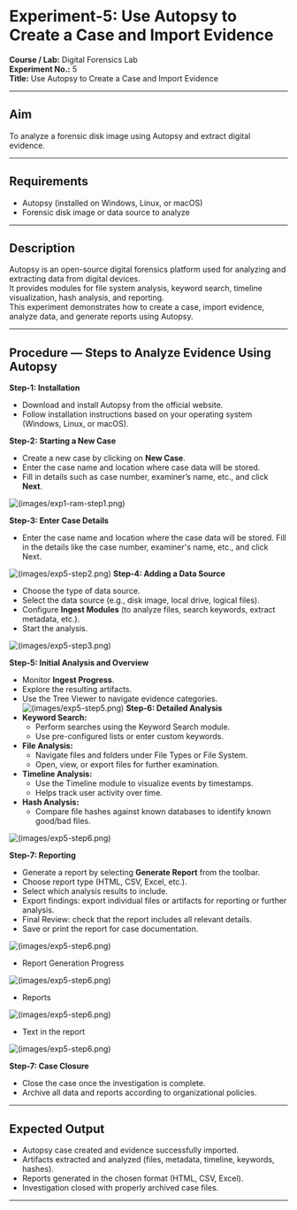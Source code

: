 # Experiment-5: Use Autopsy to Create a Case and Import Evidence

**Course / Lab:** Digital Forensics Lab  
**Experiment No.:** 5  
**Title:** Use Autopsy to Create a Case and Import Evidence  


---

## Aim
To analyze a forensic disk image using Autopsy and extract digital evidence.

---

## Requirements
- Autopsy (installed on Windows, Linux, or macOS)  
- Forensic disk image or data source to analyze  

---

## Description
Autopsy is an open-source digital forensics platform used for analyzing and extracting data from digital devices.  
It provides modules for file system analysis, keyword search, timeline visualization, hash analysis, and reporting.  
This experiment demonstrates how to create a case, import evidence, analyze data, and generate reports using Autopsy.  

---

## Procedure — Steps to Analyze Evidence Using Autopsy

**Step-1: Installation**  
- Download and install Autopsy from the official website.  
- Follow installation instructions based on your operating system (Windows, Linux, or macOS).  


**Step-2: Starting a New Case**  
- Create a new case by clicking on **New Case**.  
- Enter the case name and location where case data will be stored.  
- Fill in details such as case number, examiner’s name, etc., and click **Next**.

![(images/exp1-ram-step1.png)](https://github.com/99230040236-byte/DF/blob/d55735879b9b8ab05721e2d23e1cf0407f53f47b/exp1/Screenshot%20(42).png)

**Step-3: Enter Case Details**  
- Enter the case name and location where the case data will be stored. Fill in the details like the case number, examiner's name, etc., and click Next.

![(images/exp5-step2.png)](https://github.com/99230040236-byte/DF/blob/d55735879b9b8ab05721e2d23e1cf0407f53f47b/exp1/Screenshot%20(43).png)
**Step-4: Adding a Data Source**  
- Choose the type of data source.  
- Select the data source (e.g., disk image, local drive, logical files).  
- Configure **Ingest Modules** (to analyze files, search keywords, extract metadata, etc.).  
- Start the analysis.

![(images/exp5-step3.png)](https://github.com/99230040236-byte/DF/blob/d55735879b9b8ab05721e2d23e1cf0407f53f47b/exp1/Screenshot%20(47).png)

**Step-5: Initial Analysis and Overview**  
- Monitor **Ingest Progress**.  
- Explore the resulting artifacts.  
- Use the Tree Viewer to navigate evidence categories.  
![(images/exp5-step5.png)](https://github.com/99230040236-byte/DF/blob/d55735879b9b8ab05721e2d23e1cf0407f53f47b/exp1/Screenshot%20(49).png)
**Step-6: Detailed Analysis**  
- **Keyword Search:**  
  - Perform searches using the Keyword Search module.  
  - Use pre-configured lists or enter custom keywords.  
- **File Analysis:**  
  - Navigate files and folders under File Types or File System.  
  - Open, view, or export files for further examination.  
- **Timeline Analysis:**  
  - Use the Timeline module to visualize events by timestamps.  
  - Helps track user activity over time.  
- **Hash Analysis:**  
  - Compare file hashes against known databases to identify known good/bad files.

![(images/exp5-step6.png)](https://github.com/99230040236-byte/DF/blob/d55735879b9b8ab05721e2d23e1cf0407f53f47b/exp1/Screenshot%20(50).png)

**Step-7: Reporting**  
- Generate a report by selecting **Generate Report** from the toolbar.  
- Choose report type (HTML, CSV, Excel, etc.).  
- Select which analysis results to include.  
- Export findings: export individual files or artifacts for reporting or further analysis.  
- Final Review: check that the report includes all relevant details.  
- Save or print the report for case documentation.  

![(images/exp5-step6.png)](https://github.com/baddiputi/Digital-Forensic-Lab-Exercises/blob/f90da30830306f35655735d52eb562bfd33a352f/images/WhatsApp%20Image%202025-09-01%20at%2012.31.52.jpeg)

- Report Generation Progress

![(images/exp5-step6.png)](https://github.com/baddiputi/Digital-Forensic-Lab-Exercises/blob/f90da30830306f35655735d52eb562bfd33a352f/images/WhatsApp%20Image%202025-09-01%20at%2012.32.03.jpeg)

- Reports

![(images/exp5-step6.png)](https://github.com/baddiputi/Digital-Forensic-Lab-Exercises/blob/f90da30830306f35655735d52eb562bfd33a352f/images/WhatsApp%20Image%202025-09-01%20at%2012.32.15.jpeg)

- Text in the report

![(images/exp5-step6.png)](https://github.com/baddiputi/Digital-Forensic-Lab-Exercises/blob/f90da30830306f35655735d52eb562bfd33a352f/images/WhatsApp%20Image%202025-09-01%20at%2012.32.38.jpeg)

**Step-7: Case Closure**  
- Close the case once the investigation is complete.  
- Archive all data and reports according to organizational policies.  

---

## Expected Output
- Autopsy case created and evidence successfully imported.  
- Artifacts extracted and analyzed (files, metadata, timeline, keywords, hashes).  
- Reports generated in the chosen format (HTML, CSV, Excel).  
- Investigation closed with properly archived case files.  

---
